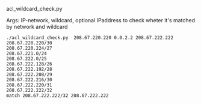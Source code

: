 acl_wildcard_check.py 

Args: IP-network, wildcard, optional IPaddress to check wheter it's matched by network and wildcard

```
./acl_wildcard_check.py  208.67.220.220 0.0.2.2 208.67.222.222
208.67.220.220/30
208.67.220.224/27
208.67.221.0/24
208.67.222.0/25
208.67.222.128/26
208.67.222.192/28
208.67.222.208/29
208.67.222.216/30
208.67.222.220/31
208.67.222.222/32
match 208.67.222.222/32 208.67.222.222
```
 
